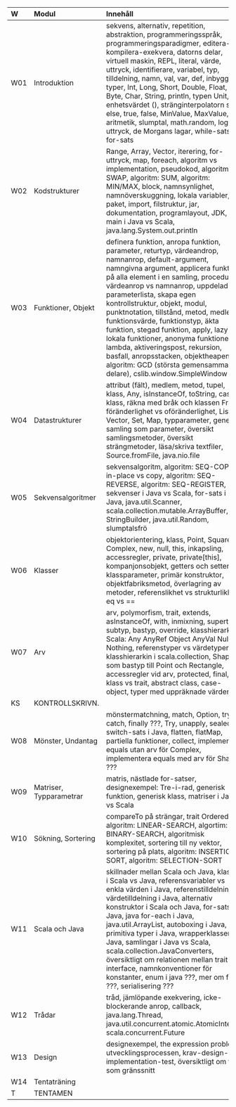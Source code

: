 | W   | Modul                   | Innehåll |
|:----|:------------------------|:--|
| W01 | Introduktion            | sekvens, alternativ, repetition, abstraktion, programmeringsspråk, programmeringsparadigmer, editera-kompilera-exekvera, datorns delar, virtuell maskin, REPL, literal, värde, uttryck, identifierare, variabel, typ, tilldelning, namn, val, var, def, inbyggda typer, Int, Long, Short, Double, Float, Byte, Char, String, println, typen Unit, enhetsvärdet (), stränginterpolatorn s, if, else, true, false, MinValue, MaxValue, aritmetik, slumptal, math.random, logiska uttryck, de Morgans lagar, while-sats, for-sats |
| W02 | Kodstrukturer           | Range, Array, Vector, iterering, for-uttryck, map, foreach, algoritm vs implementation, pseudokod, algoritm: SWAP, algoritm: SUM, algoritm: MIN/MAX, block, namnsynlighet, namnöverskuggning, lokala variabler, paket, import, filstruktur, jar, dokumentation, programlayout, JDK, main i Java vs Scala, java.lang.System.out.println |
| W03 | Funktioner, Objekt      | definera funktion, anropa funktion, parameter, returtyp, värdeandrop, namnanrop, default-argument, namngivna argument, applicera funktion på alla element i en samling, procedur, värdeanrop vs namnanrop, uppdelad parameterlista, skapa egen kontrollstruktur, objekt, modul, punktnotation, tillstånd, metod, medlem, funktionsvärde, funktionstyp, äkta funktion, stegad funktion, apply, lazy val, lokala funktioner, anonyma funktioner, lambda, aktiveringspost, rekursion, basfall, anropsstacken, objektheapen, algoritm: GCD (största gemensamma delare), cslib.window.SimpleWindow |
| W04 | Datastrukturer          | attribut (fält), medlem, metod, tupel, klass, Any, isInstanceOf, toString, case-klass, räkna med bråk och klassen Frac, föränderlighet vs oföränderlighet, List, Vector, Set, Map, typparameter, generisk samling som parameter, översikt samlingsmetoder, översikt strängmetoder, läsa/skriva textfiler, Source.fromFile, java.nio.file |
| W05 | Sekvensalgoritmer       | sekvensalgoritm, algoritm: SEQ-COPY, in-place vs copy, algoritm: SEQ-REVERSE, algoritm: SEQ-REGISTER, sekvenser i Java vs Scala, for-sats i Java, java.util.Scanner, scala.collection.mutable.ArrayBuffer, StringBuilder, java.util.Random, slumptalsfrö |
| W06 | Klasser                 | objektorientering, klass, Point, Square, Complex, new, null, this, inkapsling, accessregler, private, private[this], kompanjonsobjekt, getters och setters, klassparameter, primär konstruktor, objektfabriksmetod, överlagring av metoder, referenslikhet vs strukturlikhet, eq vs == |
| W07 | Arv                     | arv, polymorfism, trait, extends, asInstanceOf, with, inmixning, supertyp, subtyp, bastyp, override, klasshierarkin i Scala: Any AnyRef Object AnyVal Null Nothing, referenstyper vs värdetyper, klasshierarkin i scala.collection, Shape som bastyp till Point och Rectangle, accessregler vid arv, protected, final, klass vs trait, abstract class, case-object, typer med uppräknade värden |
| KS  | KONTROLLSKRIVN.         |  |
| W08 | Mönster, Undantag       | mönstermatchning, match, Option, try, catch, finally ???, Try, unapply, sealed, switch-sats i Java, flatten, flatMap, partiella funktioner, collect, implementera equals utan arv för Complex, implementera equals med arv för Shape ??? |
| W09 | Matriser, Typparametrar | matris, nästlade for-satser, designexempel: Tre-i-rad, generisk funktion, generisk klass, matriser i Java vs Scala |
| W10 | Sökning, Sortering      | compareTo på strängar, trait Ordered[T], algoritm: LINEAR-SEARCH, algortim: BINARY-SEARCH, algoritmisk komplexitet, sortering till ny vektor, sortering på plats, algoritm: INSERTION-SORT, algoritm: SELECTION-SORT |
| W11 | Scala och Java          | skillnader mellan Scala och Java, klasser i Scala vs Java, referensvariabler vs enkla värden i Java, referenstilldelning vs värdetilldelning i Java, alternativ konstruktor i Scala och Java, for-sats i Java, java for-each i Java, java.util.ArrayList, autoboxing i Java, primitiva typer i Java, wrapperklasser i Java, samlingar i Java vs Scala, scala.collection.JavaConverters, översiktligt om relationen mellan trait och interface, namnkonventioner för konstanter, enum i java ???, mer om filer ???, serialisering ??? |
| W12 | Trådar                  | tråd, jämlöpande exekvering, icke-blockerande anrop, callback, java.lang.Thread, java.util.concurrent.atomic.AtomicInteger, scala.concurrent.Future |
| W13 | Design                  | designexempel, the expression problem, utvecklingsprocessen, krav-design-implementation-test, översiktligt om trait som gränssnitt |
| W14 | Tentaträning            |  |
| T   | TENTAMEN                |  |